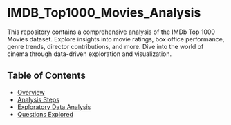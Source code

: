 # IMDB_Top1000_Movies_Analysis
This repository contains a comprehensive analysis of the IMDb Top 1000 Movies dataset. Explore insights into movie ratings, box office performance, genre trends, director contributions, and more. Dive into the world of cinema through data-driven exploration and visualization.
## Table of Contents
- [Overview](#overview)
- [Analysis Steps](#analysis-steps)
- [Exploratory Data Analysis](#exploratory-data-analysis)
- [Questions Explored](#questions-explored)
